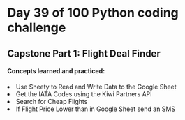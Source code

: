 <h1> Day 39 of 100 Python coding challenge </h1>
<h2>Capstone Part 1: Flight Deal Finder</h2>

<h4> Concepts learned and practiced: </h4>
<li>Use Sheety to Read and Write Data to the Google Sheet
<li>Get the IATA Codes using the Kiwi Partners API
<li>Search for Cheap Flights
<li>If Flight Price Lower than in Google Sheet send an SMS
